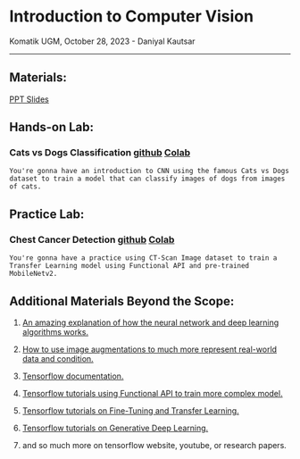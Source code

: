# Introduction to Computer Vision

Komatik UGM, October 28, 2023 - Daniyal Kautsar

---

## Materials:
[PPT Slides](https://github.com/mdaniyalk/intro-comviz-komatik/blob/main/Intro_to_CV.pdf)

## Hands-on Lab:

### Cats vs Dogs Classification [github](https://github.com/mdaniyalk/intro-comviz-komatik/blob/main/Cats_vs_Dogs_hands_on.ipynb) [Colab](https://colab.research.google.com/github/mdaniyalk/intro-comviz-komatik/blob/main/Cats_vs_Dogs_hands_on.ipynb)

`You're gonna have an introduction to CNN using the famous Cats vs Dogs dataset to train a model that can classify images of dogs from images of cats.`

## Practice Lab:

### Chest Cancer Detection [github](https://github.com/mdaniyalk/intro-comviz-komatik/blob/main/chest_cancer_detection.ipynb) [Colab](https://colab.research.google.com/github/mdaniyalk/intro-comviz-komatik/blob/main/chest_cancer_detection.ipynb)

`You're gonna have a practice using CT-Scan Image dataset to train a Transfer Learning model using Functional API and pre-trained MobileNetv2.`

## Additional Materials Beyond the Scope:

1. [An amazing explanation of how the neural network and deep learning algorithms works.](https://youtube.com/playlist?list=PLZHQObOWTQDNU6R1_67000Dx_ZCJB-3pi)

2. [How to use image augmentations to much more represent real-world data and condition.](https://www.tensorflow.org/tutorials/images/data_augmentation)

3. [Tensorflow documentation.](https://www.tensorflow.org/api_docs/python/tf)

4. [Tensorflow tutorials using Functional API to train more complex model.](https://www.tensorflow.org/guide/keras/functional)

5. [Tensorflow tutorials on Fine-Tuning and Transfer Learning.](https://www.tensorflow.org/tutorials/images/transfer_learning)

6. [Tensorflow tutorials on Generative Deep Learning.](https://www.tensorflow.org/tutorials/generative)

7. and so much more on tensorflow website, youtube, or research papers.


  
